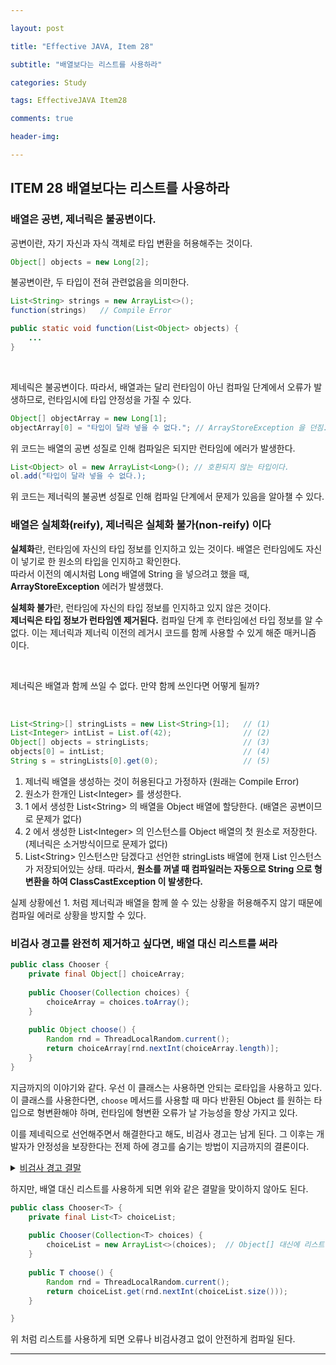 ```yaml
---

layout: post  

title: "Effective JAVA, Item 28"  

subtitle: "배열보다는 리스트를 사용하라"  

categories: Study  

tags: EffectiveJAVA Item28

comments: true  

header-img: 

---
```


## ITEM 28 배열보다는 리스트를 사용하라

### 배열은 공변, 제너릭은 불공변이다.

공변이란, 자기 자신과 자식 객체로 타입 변환을 허용해주는 것이다.
``` java
Object[] objects = new Long[2];
```

불공변이란, 두 타입이 전혀 관련없음을 의미한다.
``` java
List<String> strings = new ArrayList<>();
function(strings)   // Compile Error

public static void function(List<Object> objects) {
    ...
}
```

<br/>

제네릭은 불공변이다. 따라서, 배열과는 달리 런타임이 아닌 컴파일 단계에서 오류가 발생하므로, 런타임시에 타입 안정성을 가질 수 있다.  
``` java
Object[] objectArray = new Long[1];
objectArray[0] = "타입이 달라 넣을 수 없다."; // ArrayStoreException 을 던짐. 
```
위 코드는 배열의 공변 성질로 인해 컴파일은 되지만 런타임에 에러가 발생한다.
``` java
List<Object> ol = new ArrayList<Long>(); // 호환되지 않는 타입이다.
ol.add("타입이 달라 넣을 수 없다.);
```
위 코드는 제너릭의 불공변 성질로 인해 컴파일 단계에서 문제가 있음을 알아챌 수 있다.   
  
### 배열은 실체화(reify), 제너릭은 실체화 불가(non-reify) 이다
**실체화**란, 런타임에 자신의 타입 정보를 인지하고 있는 것이다.  배열은 런타임에도 자신이 넣기로 한 원소의 타입을 인지하고 확인한다.  
따라서 이전의 예시처럼 Long 배열에 String 을 넣으려고 했을 때, **ArrayStoreException** 에러가 발생했다.  

**실체화 불가**란, 런타임에 자신의 타입 정보를 인지하고 있지 않은 것이다.  
**제너릭은 타입 정보가 런타임엔 제거된다.** 컴파일 단계 후 런타임에선 타입 정보를 알 수 없다. 이는 제너릭과 제너릭 이전의 레거시 코드를 함께 사용할 수 있게 해준 매커니즘 이다.  

<br/>

제너릭은 배열과 함께 쓰일 수 없다. 만약 함께 쓰인다면 어떻게 될까?

<br/>

``` java
List<String>[] stringLists = new List<String>[1];   // (1)
List<Integer> intList = List.of(42);                // (2)
Object[] objects = stringLists;                     // (3)
objects[0] = intList;                               // (4)
String s = stringLists[0].get(0);                   // (5)
```
1. 제너릭 배열을 생성하는 것이 허용된다고 가정하자 (원래는 Compile Error)
1. 원소가 한개인 List&#60;Integer> 를 생성한다.
1. 1 에서 생성한 List&#60;String> 의 배열을 Object 배열에 할당한다. (배열은 공변이므로 문제가 없다)
1. 2 에서 생성한 List&#60;Integer> 의 인스턴스를 Object 배열의 첫 원소로 저장한다. (제너릭은 소거방식이므로 문제가 없다)
1. List&#60;String> 인스턴스만 담겠다고 선언한 stringLists 배열에 현재 List<Integer> 인스턴스가 저장되어있는 상태. 따라서, **원소를 꺼낼 때 컴파일러는 자동으로 String 으로 형변환을 하여 ClassCastException 이 발생한다.**  

실제 상황에선 1. 처럼 제너릭과 배열을 함께 쓸 수 있는 상황을 허용해주지 않기 때문에 컴파일 에러로 상황을 방지할 수 있다.   


### 비검사 경고를 완전히 제거하고 싶다면, 배열 대신 리스트를 써라
``` java
public class Chooser {
    private final Object[] choiceArray;
    
    public Chooser(Collection choices) {
        choiceArray = choices.toArray();
    }
    
    public Object choose() {
        Random rnd = ThreadLocalRandom.current();
        return choiceArray[rnd.nextInt(choiceArray.length)];
    }
}
```
지금까지의 이야기와 같다. 우선 이 클래스는 사용하면 안되는 로타입을 사용하고 있다.   
이 클래스를 사용한다면, ```choose``` 메서드를 사용할 때 마다 반환된 Object 를 원하는 타입으로 형변환해야 하며, 런타임에 형변환 오류가 날 가능성을 항상 가지고 있다.  

이를 제네릭으로 선언해주면서 해결한다고 해도, 비검사 경고는 남게 된다. 그 이후는 개발자가 안정성을 보장한다는 전제 하에 경고를 숨기는 방법이 지금까지의 결론이다.  

<details>
    <summary>
    <u>비검사 경고 결말</u>
    </summary>

우선 Object 가 아닌 제너릭 &#60;T> 를 사용하도록 코드를 변경한다.

``` java
public class Chooser<T> {
    private final T[] choiceArray;
    
    public Chooser(Collection<T> choices) {
        choiceArray = choices.toArray();    // Compile Error
    }
    
    // choose 메서드는 그대로
}

```

위 코드를 그대로 컴파일하게 되면 **Object[] 를 T[]로 형변환할 수 없다는 오류** 가 발생한다.   
이를 해결하기 위해선 아래와 같이 **T[] 로 형변환**을 해주면 된다.  

``` java
choiceArray = (T[]) choices.toArray();
```

그러면 형변환이 런타임에도 안전할 지 보장할 수 없다는 비검사 경고가 뜬다. 이는 개발자가 안정성을 검증하여 경고를 숨기는 수 밖에 없다.

</details>

하지만, 배열 대신 리스트를 사용하게 되면 위와 같은 결말을 맞이하지 않아도 된다.  

``` java
public class Chooser<T> {
    private final List<T> choiceList;
    
    public Chooser(Collection<T> choices) {
        choiceList = new ArrayList<>(choices);  // Object[] 대신에 리스트 사용
    }
    
    public T choose() {
        Random rnd = ThreadLocalRandom.current();
        return choiceList.get(rnd.nextInt(choiceList.size()));
    }

}
```

위 처럼 리스트를 사용하게 되면 오류나 비검사경고 없이 안전하게 컴파일 된다. 
<br/>

---

